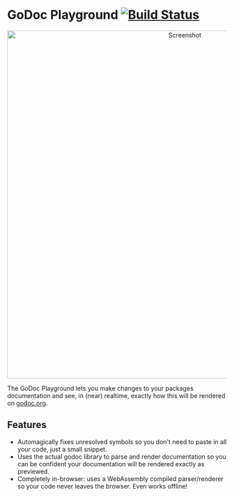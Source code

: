 # GoDoc Playground <a href="https://travis-ci.org/bradleyjkemp/godoc-playground"><img src="https://travis-ci.org/bradleyjkemp/godoc-playground.svg?branch=master" alt="Build Status" /></a>
<p align="center">
    <a href="https://bradleyjkemp.github.io/godoc-playground">
        <img src="https://github.com/bradleyjkemp/godoc-playground/blob/master/screenshot.png" alt="Screenshot" width="800">
    </a>
</p>

The GoDoc Playground lets you make changes to your packages documentation and see, in (near) realtime, exactly how this will be rendered on [godoc.org](https://godoc.org).

## Features
* Automagically fixes unresolved symbols so you don't need to paste in all your code, just a small snippet.
* Uses the actual godoc library to parse and render documentation so you can be confident your documentation will be rendered exactly as previewed.
* Completely in-browser: uses a WebAssembly compiled parser/renderer so your code never leaves the browser. Even works offline!

